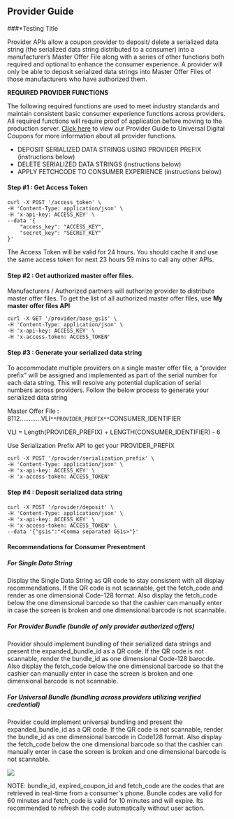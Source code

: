
## Provider Guide
###*Testing Title


Provider APIs allow a coupon provider to deposit/ delete a serialized data string (the serialized data string distributed to a consumer) into a manufacturer’s Master Offer File along with a series of other functions both required and optional to enhance the consumer experience. A provider will only be able to deposit serialized data strings into Master Offer Files of those manufacturers who have authorized them.  
  
**REQUIRED PROVIDER FUNCTIONS**

The following required functions are used to meet industry standards and maintain consistent basic consumer experience functions across providers. All required functions will require proof of application before moving to the production server.  [Click here](https://help.thecouponbureau.org/docs/provider-guide-to-universal-digital-coupons)  to view our Provider Guide to Universal Digital Coupons for more information about all provider functions.

-   DEPOSIT SERIALIZED DATA STRINGS USING PROVIDER PREFIX (instructions below)
-   DELETE SERIALIZED DATA STRINGS (instructions below)
-   APPLY FETCHCODE TO CONSUMER EXPERIENCE (instructions below)

#### Step #1 : Get Access Token

    curl -X POST '/access_token' \
    -H 'Content-Type: application/json' \
    -H 'x-api-key: ACCESS_KEY' \
    --data '{ 
        "access_key": "ACCESS_KEY", 
        "secret_key": "SECRET_KEY" 
    }'

The Access Token will be valid for 24 hours. You should cache it and use the same access token for next 23 hours 59 mins to call any other APIs.

#### Step #2 : Get authorized master offer files.

  
Manufacturers / Authorized partners will authorize provider to distribute master offer files. To get the list of all authorized master offer files, use  **My master offer files API**

    curl -X GET '/provider/base_gs1s' \
    -H 'Content-Type: application/json' \
    -H 'x-api-key: ACCESS_KEY' \
    -H 'x-access-token: ACCESS_TOKEN' 
        

####   Step #3 : Generate your serialized data string

  
To accommodate multiple providers on a single master offer file, a “provider prefix” will be assigned and implemented as part of the serial number for each data string. This will resolve any potential duplication of serial numbers across providers. Follow the below process to generate your serialized data string

Master Offer File : 8112............VLI`**PROVIDER_PREFIX**`CONSUMER_IDENTIFIER

VLI = Length(PROVIDER_PREFIX) + LENGTH(CONSUMER_IDENTIFIER) - 6 
  
Use Serialization Prefix API to get your PROVIDER_PREFIX

    curl -X POST '/provider/serialization_prefix' \
    -H 'Content-Type: application/json' \
    -H 'x-api-key: ACCESS_KEY' \
    -H 'x-access-token: ACCESS_TOKEN' 

####   Step #4 : Deposit serialized data string

    curl -X POST '/provider/deposit' \
    -H 'Content-Type: application/json' \
    -H 'x-api-key: ACCESS_KEY' \
    -H 'x-access-token: ACCESS_TOKEN' \
    --data '{"gs1s":"<Comma separated GS1s>"}'

####   Recommendations for Consumer Presentment

#####   For Single Data String

Display the Single Data String as QR code to stay consistent with all display recommendations. If the QR code is not scannable, get the fetch_code and render as one dimensional Code-128 format. Also display the fetch_code below the one dimensional barcode so that the cashier can manually enter in case the screen is broken and one dimensional barcode is not scannable.

#####   For Provider Bundle (bundle of only provider authorized offers)

Provider should implement bundling of their serialized data strings and present the expanded_bundle_id as a QR code. If the QR code is not scannable, render the bundle_id as one dimensional Code-128 barocde. Also display the fetch_code below the one dimensional barcode so that the cashier can manually enter in case the screen is broken and one dimensional barcode is not scannable.

#####  For Universal Bundle (bundling across providers utilizing verified credential)

Provider could implement universal bundling and present the expanded_bundle_id as a QR code. If the QR code is not scannable, render the bundle_id as one dimensional barcode in Code128 format. Also display the fetch_code below the one dimensional barcode so that the cashier can manually enter in case the screen is broken and one dimensional barcode is not scannable.

![](https://tcb-static.s3.amazonaws.com/imgs/provider_presentment.png)

NOTE: bundle_id, expired_coupon_id and fetch_code are the codes that are retrieved in real-time from a consumer's phone. Bundle codes are valid for 60 minutes and fetch_code is valid for 10 minutes and will expire. Its recommended to refresh the code automatically without user action.
<!--stackedit_data:
eyJoaXN0b3J5IjpbLTEyMTYxMTgxNjYsMTczNjEyNjExNSwtMT
gxNDMwNjYyNiwxNzEzMDU1MTgyLC0xOTcyNjg5MzY0LDM2NzQz
MjEyOSwtMTEyNDg2Mjc1NiwtMTI4NDEzNTU3NSwxMzI5OTMxMj
UyLC04MzgwOTQxMzMsLTEzMjcwODY1MzAsLTE1MDAyMzIxMzUs
OTE2MjI2MDk0LC0xNzY5NTM2MTQ2LC0xNjAzMTQ4MDUzLC05OT
ExMjY0MzksMjAzMTk5Njk4MywtNTI4OTY1NDQ5LC03MTcyNjAy
NzgsMTE2MDEzMTkzNl19
-->